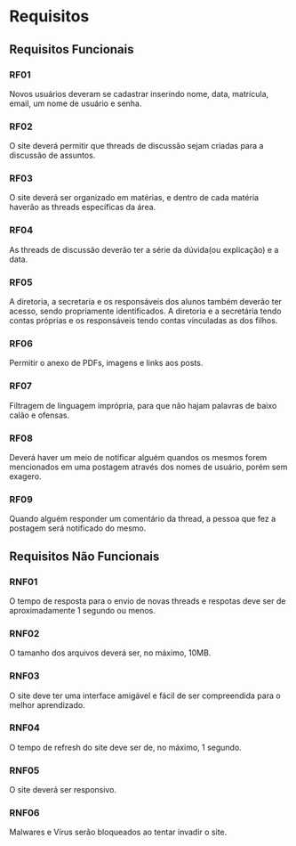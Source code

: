 # Requisitos

## Requisitos Funcionais

### RF01
  Novos usuários deveram se cadastrar inserindo nome, data, matrícula, email, um nome de usuário e senha.

### RF02
  O site deverá permitir que threads de discussão sejam criadas para a discussão de assuntos.

### RF03
  O site deverá ser organizado em matérias, e dentro de cada matéria haverão as threads específicas da área.

### RF04
  As threads de discussão deverão ter a série da dúvida(ou explicação) e a data.

### RF05
  A diretoria, a secretaria e os responsáveis dos alunos também deverão ter acesso, sendo propriamente identificados. A diretoria e a secretária tendo contas próprias e os responsáveis tendo contas vinculadas as dos filhos.

### RF06
  Permitir o anexo de PDFs, imagens e links aos posts.

### RF07
  Filtragem de linguagem imprópria, para que não hajam palavras de baixo calão e ofensas.

### RF08
  Deverá haver um meio de notificar alguém quandos os mesmos forem mencionados em uma postagem através dos nomes de usuário, porém sem exagero.

### RF09
  Quando alguém responder um comentário da thread, a pessoa que fez a postagem será notificado do mesmo.
  
## Requisitos Não Funcionais

### RNF01
  O tempo de resposta para o envio de novas threads e respotas deve ser de aproximadamente 1 segundo ou menos.

### RNF02
  O tamanho dos arquivos deverá ser, no máximo, 10MB.

### RNF03
  O site deve ter uma interface amigável e fácil de ser compreendida para o melhor aprendizado.

### RNF04
  O tempo de refresh do site deve ser de, no máximo, 1 segundo.

### RNF05
  O site deverá ser responsivo.

### RNF06
  Malwares e Vírus serão bloqueados ao tentar invadir o site.
